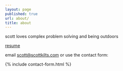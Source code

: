 ```yaml
---
layout: page
published: true
url: about/
title: about
---
```

<!-- default layout requires splash div to center content currently -->

scott loves complex problem solving and being outdoors  

[resume](resume/)
  
email [scott@scottkilts.com](mailto:scott@scottkilts.com) or use the contact form:  
  
  
{% include contact-form.html %}
